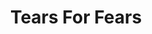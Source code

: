 ---
title: "Tears For Fears"
summary: "Tears for Fears are an English pop rock band formed in Bath, Somerset, in 1981 by Roland Orzabal and Curt Smith. Founded after the dissolution of their first band, the mod-influenced Graduate, Tears for Fears were associated with the new wave synthesizer bands of the 1980s, and attained international chart success as part of the Second British Invasion.The band's debut album, The Hurting , reached number one on the UK Albums Chart, and their first three hit singles – \"Mad World\", \"Change\", and \"Pale Shelter\" – all reached the top five in the UK Singles Chart. Their second album, Songs from the Big Chair , reached number one on the US Billboard 200, achieving multi-platinum status in both the UK and the US. The album contained two Billboard Hot 100 number one hits: \"Shout\" and \"Everybody Wants to Rule the World\", both of which reached the top five in the UK with the latter winning the Brit Award for Best British Single in 1986. Their belated follow-up, The Seeds of Love , entered the UK chart at number one and yielded the transatlantic top 5 hit \"Sowing the Seeds of Love\".
After touring The Seeds of Love in 1990, Smith and Orzabal had an acrimonious split. Orzabal retained the Tears for Fears name as a solo project, releasing the albums Elemental – which produced the international hit \"Break It Down Again\" – and Raoul and the Kings of Spain . Orzabal and Smith reconciled in 2000 and released an album of new material, Everybody Loves a Happy Ending, in 2004. The duo have toured on a semi-regular basis since then. After being in development for almost a decade, the band's seventh album, The Tipping Point, was released in 2022, giving the band their sixth UK Top 5 album and their highest chart peak in 30 years, and reaching the Top 10 in numerous other countries, including the US.
In 2021, Orzabal and Smith were honoured with the Ivor Novello Award for 'Outstanding Song Collection' recognising their \"era-defining Tears for Fears albums\" and \"critically acclaimed, innovative hit singles\"."
slug: "tears-for-fears"
image: "tears-for-fears.jpg"
apple_music_artist_url: "https://music.apple.com/gb/artist/tears-for-fears/45218"
wikipedia_url: "https://en.wikipedia.org/wiki/Tears_for_Fears"
---